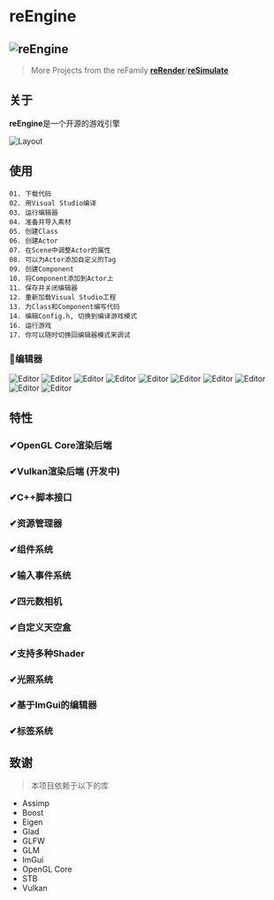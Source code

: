 # reEngine
![reEngine](reEngine.png)
---
> More Projects from the reFamily [**reRender**](https://github.com/GZhonghui/reRender)/[**reSimulate**](https://github.com/GZhonghui/reSimulate)

## 关于
**reEngine**是一个开源的游戏引擎

![Layout](Layout.png)

## 使用
```
01. 下载代码
02. 用Visual Studio编译
03. 运行编辑器
04. 准备并导入素材
05. 创建Class
06. 创建Actor
07. 在Scene中调整Actor的属性
08. 可以为Actor添加自定义的Tag
09. 创建Component
10. 将Component添加到Actor上
11. 保存并关闭编辑器
12. 重新加载Visual Studio工程
13. 为Class和Component编写代码
14. 编辑Config.h, 切换到编译游戏模式
16. 运行游戏
17. 你可以随时切换回编辑器模式来调试
```

### 🚩编辑器
![Editor](Editor_01.gif)
![Editor](Editor_02.gif)
![Editor](Editor_03.gif)
![Editor](Editor_04.gif)
![Editor](Editor_05.gif)
![Editor](Editor_06.gif)
![Editor](Editor_07.gif)
![Editor](Editor_08.gif)
![Editor](Editor_09.png)
![Editor](Editor_10.png)

## 特性
### ✔OpenGL Core渲染后端
### ✔Vulkan渲染后端 (开发中)
### ✔C++脚本接口
### ✔资源管理器
### ✔组件系统
### ✔输入事件系统
### ✔四元数相机
### ✔自定义天空盒
### ✔支持多种Shader
### ✔光照系统
### ✔基于ImGui的编辑器
### ✔标签系统

## 致谢
> 本项目依赖于以下的库
* Assimp
* Boost
* Eigen
* Glad
* GLFW
* GLM
* ImGui
* OpenGL Core
* STB
* Vulkan
